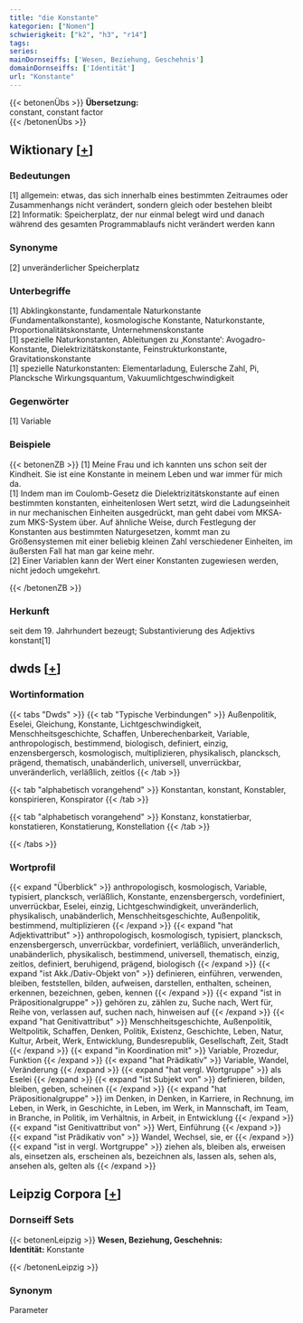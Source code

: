 ```yaml
---
title: "die Konstante"
kategorien: ["Nomen"]
schwierigkeit: ["k2", "h3", "r14"]
tags:
series:
mainDornseiffs: ['Wesen, Beziehung, Geschehnis']
domainDornseiffs: ['Identität']
url: "Konstante"
---
```


{{< betonenÜbs >}}
**Übersetzung:**  
constant, constant factor  
{{< /betonenÜbs >}}

## Wiktionary [[+](https://de.wiktionary.org/wiki/Konstante)]

### Bedeutungen
[1] allgemein: etwas, das sich innerhalb eines bestimmten Zeitraumes oder Zusammenhangs nicht verändert, sondern gleich oder bestehen bleibt  
[2] Informatik: Speicherplatz, der nur einmal belegt wird und danach während des gesamten Programmablaufs nicht verändert werden kann  

### Synonyme
[2] unveränderlicher Speicherplatz  

### Unterbegriffe
[1] Abklingkonstante, fundamentale Naturkonstante (Fundamentalkonstante), kosmologische Konstante, Naturkonstante, Proportionalitätskonstante, Unternehmenskonstante  
[1] spezielle Naturkonstanten, Ableitungen zu ‚Konstante‘: Avogadro-Konstante, Dielektrizitätskonstante, Feinstrukturkonstante, Gravitationskonstante  
[1] spezielle Naturkonstanten: Elementarladung, Eulersche Zahl, Pi, Plancksche Wirkungsquantum, Vakuumlichtgeschwindigkeit  

### Gegenwörter
[1] Variable  

### Beispiele
{{< betonenZB >}}
[1] Meine Frau und ich kannten uns schon seit der Kindheit. Sie ist eine Konstante in meinem Leben und war immer für mich da.  
[1] Indem man im Coulomb-Gesetz die Dielektrizitätskonstante auf einen bestimmten konstanten, einheitenlosen Wert setzt, wird die Ladungseinheit in nur mechanischen Einheiten ausgedrückt, man geht dabei vom MKSA- zum MKS-System über. Auf ähnliche Weise, durch Festlegung der Konstanten aus bestimmten Naturgesetzen, kommt man zu Größensystemen mit einer beliebig kleinen Zahl verschiedener Einheiten, im äußersten Fall hat man gar keine mehr.  
[2] Einer Variablen kann der Wert einer Konstanten zugewiesen werden, nicht jedoch umgekehrt.  

{{< /betonenZB >}}
### Herkunft
seit dem 19. Jahrhundert bezeugt; Substantivierung des Adjektivs konstant[1]  



## dwds [[+](https://www.dwds.de/wb/Konstante)]

### Wortinformation
{{< tabs "Dwds" >}}
{{< tab "Typische Verbindungen" >}}
Außenpolitik, Eselei, Gleichung, Konstante, Lichtgeschwindigkeit, Menschheitsgeschichte, Schaffen, Unberechenbarkeit, Variable, anthropologisch, bestimmend, biologisch, definiert, einzig, enzensbergersch, kosmologisch, multiplizieren, physikalisch, plancksch, prägend, thematisch, unabänderlich, universell, unverrückbar, unveränderlich, verläßlich, zeitlos
{{< /tab >}}

{{< tab "alphabetisch vorangehend" >}}
Konstantan, konstant, Konstabler, konspirieren, Konspirator
{{< /tab >}}

{{< tab "alphabetisch vorangehend" >}}
Konstanz, konstatierbar, konstatieren, Konstatierung, Konstellation
{{< /tab >}}

{{< /tabs >}}

### Wortprofil
{{< expand "Überblick" >}} anthropologisch, kosmologisch, Variable, typisiert, plancksch, verläßlich, Konstante, enzensbergersch, vordefiniert, unverrückbar, Eselei, einzig, Lichtgeschwindigkeit, unveränderlich, physikalisch, unabänderlich, Menschheitsgeschichte, Außenpolitik, bestimmend, multiplizieren {{< /expand >}}
{{< expand "hat Adjektivattribut" >}} anthropologisch, kosmologisch, typisiert, plancksch, enzensbergersch, unverrückbar, vordefiniert, verläßlich, unveränderlich, unabänderlich, physikalisch, bestimmend, universell, thematisch, einzig, zeitlos, definiert, beruhigend, prägend, biologisch {{< /expand >}}
{{< expand "ist Akk./Dativ-Objekt von" >}} definieren, einführen, verwenden, bleiben, feststellen, bilden, aufweisen, darstellen, enthalten, scheinen, erkennen, bezeichnen, geben, kennen {{< /expand >}}
{{< expand "ist in Präpositionalgruppe" >}} gehören zu, zählen zu, Suche nach, Wert für, Reihe von, verlassen auf, suchen nach, hinweisen auf {{< /expand >}}
{{< expand "hat Genitivattribut" >}} Menschheitsgeschichte, Außenpolitik, Weltpolitik, Schaffen, Denken, Politik, Existenz, Geschichte, Leben, Natur, Kultur, Arbeit, Werk, Entwicklung, Bundesrepublik, Gesellschaft, Zeit, Stadt {{< /expand >}}
{{< expand "in Koordination mit" >}} Variable, Prozedur, Funktion {{< /expand >}}
{{< expand "hat Prädikativ" >}} Variable, Wandel, Veränderung {{< /expand >}}
{{< expand "hat vergl. Wortgruppe" >}} als Eselei {{< /expand >}}
{{< expand "ist Subjekt von" >}} definieren, bilden, bleiben, geben, scheinen {{< /expand >}}
{{< expand "hat Präpositionalgruppe" >}} im Denken, in Denken, in Karriere, in Rechnung, im Leben, in Werk, in Geschichte, in Leben, im Werk, in Mannschaft, im Team, in Branche, in Politik, im Verhältnis, in Arbeit, in Entwicklung {{< /expand >}}
{{< expand "ist Genitivattribut von" >}} Wert, Einführung {{< /expand >}}
{{< expand "ist Prädikativ von" >}} Wandel, Wechsel, sie, er {{< /expand >}}
{{< expand "ist in vergl. Wortgruppe" >}} ziehen als, bleiben als, erweisen als, einsetzen als, erscheinen als, bezeichnen als, lassen als, sehen als, ansehen als, gelten als {{< /expand >}}

## Leipzig Corpora [[+](https://corpora.uni-leipzig.de/en/res?word=Konstante&corpusId=deu_newscrawl-public_2018)]

### Dornseiff Sets
{{< betonenLeipzig >}}
**Wesen, Beziehung, Geschehnis:**  
**Identität:** Konstante  

{{< /betonenLeipzig >}}

### Synonym
Parameter

